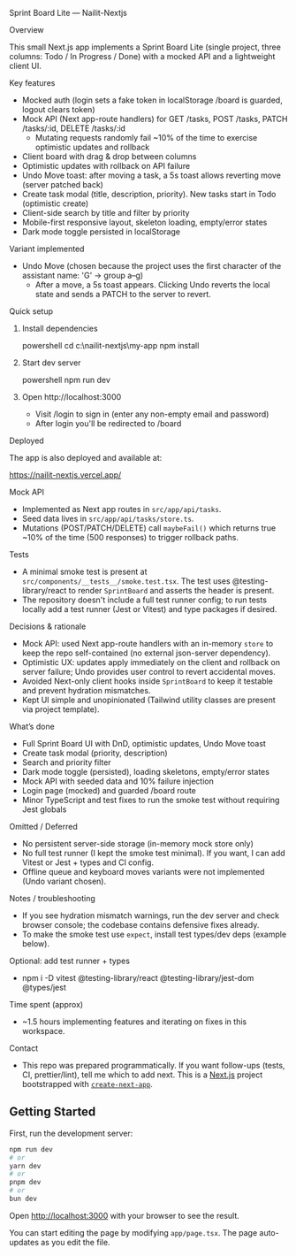 Sprint Board Lite — Nailit-Nextjs

Overview

This small Next.js app implements a Sprint Board Lite (single project, three columns: Todo / In Progress / Done) with a mocked API and a lightweight client UI.

Key features

- Mocked auth (login sets a fake token in localStorage /board is guarded, logout clears token)
- Mock API (Next app-route handlers) for GET /tasks, POST /tasks, PATCH /tasks/:id, DELETE /tasks/:id
  - Mutating requests randomly fail ~10% of the time to exercise optimistic updates and rollback
- Client board with drag & drop between columns
- Optimistic updates with rollback on API failure
- Undo Move toast: after moving a task, a 5s toast allows reverting move (server patched back)
- Create task modal (title, description, priority). New tasks start in Todo (optimistic create)
- Client-side search by title and filter by priority
- Mobile-first responsive layout, skeleton loading, empty/error states
- Dark mode toggle persisted in localStorage

Variant implemented

- Undo Move (chosen because the project uses the first character of the assistant name: 'G' → group a–g)
  - After a move, a 5s toast appears. Clicking Undo reverts the local state and sends a PATCH to the server to revert.

Quick setup

1. Install dependencies

	powershell
	cd c:\nailit-nextjs\my-app
	npm install

2. Start dev server

	powershell
	npm run dev

3. Open http://localhost:3000
	- Visit /login to sign in (enter any non-empty email and password)
	- After login you'll be redirected to /board

Deployed

The app is also deployed and available at:

https://nailit-nextjs.vercel.app/

Mock API
- Implemented as Next app routes in `src/app/api/tasks`.
- Seed data lives in `src/app/api/tasks/store.ts`.
- Mutations (POST/PATCH/DELETE) call `maybeFail()` which returns true ~10% of the time (500 responses) to trigger rollback paths.

Tests
- A minimal smoke test is present at `src/components/__tests__/smoke.test.tsx`. The test uses @testing-library/react to render `SprintBoard` and asserts the header is present.
- The repository doesn't include a full test runner config; to run tests locally add a test runner (Jest or Vitest) and type packages if desired.

Decisions & rationale
- Mock API: used Next app-route handlers with an in-memory `store` to keep the repo self-contained (no external json-server dependency).
- Optimistic UX: updates apply immediately on the client and rollback on server failure; Undo provides user control to revert accidental moves.
- Avoided Next-only client hooks inside `SprintBoard` to keep it testable and prevent hydration mismatches.
- Kept UI simple and unopinionated (Tailwind utility classes are present via project template).

What’s done
- Full Sprint Board UI with DnD, optimistic updates, Undo Move toast
- Create task modal (priority, description)
- Search and priority filter
- Dark mode toggle (persisted), loading skeletons, empty/error states
- Mock API with seeded data and 10% failure injection
- Login page (mocked) and guarded /board route
- Minor TypeScript and test fixes to run the smoke test without requiring Jest globals

Omitted / Deferred
- No persistent server-side storage (in-memory mock store only)
- No full test runner (I kept the smoke test minimal). If you want, I can add Vitest or Jest + types and CI config.
- Offline queue and keyboard moves variants were not implemented (Undo variant chosen).

Notes / troubleshooting
- If you see hydration mismatch warnings, run the dev server and check browser console; the codebase contains defensive fixes already.
- To make the smoke test use `expect`, install test types/dev deps (example below).

Optional: add test runner + types
- npm i -D vitest @testing-library/react @testing-library/jest-dom @types/jest

Time spent (approx)
- ~1.5 hours implementing features and iterating on fixes in this workspace.

Contact
- This repo was prepared programmatically. If you want follow-ups (tests, CI, prettier/lint), tell me which to add next.
This is a [Next.js](https://nextjs.org) project bootstrapped with [`create-next-app`](https://nextjs.org/docs/app/api-reference/cli/create-next-app).

## Getting Started

First, run the development server:

```bash
npm run dev
# or
yarn dev
# or
pnpm dev
# or
bun dev
```

Open [http://localhost:3000](http://localhost:3000) with your browser to see the result.

You can start editing the page by modifying `app/page.tsx`. The page auto-updates as you edit the file.

